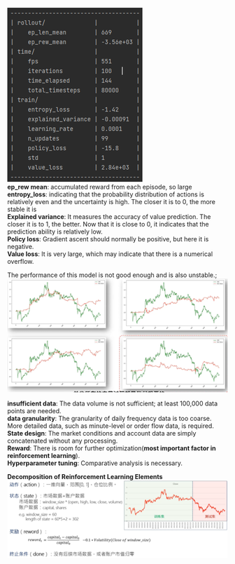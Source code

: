 ![img.png](img.png)  
**ep_rew mean**: accumulated reward from each episode, so large  
**entropy_loss**: indicating that the probability distribution of actions is relatively even and the uncertainty is high. The closer it is to 0, the more stable it is  
**Explained variance**: It measures the accuracy of value prediction. The closer it is to 1, the better. Now that it is close to 0, it indicates that the prediction ability is relatively low.  
**Policy loss**: Gradient ascent should normally be positive, but here it is negative.  
**Value loss**: It is very large, which may indicate that there is a numerical overflow.  

The performance of this model is not good enough and is also unstable.;
![img_1.png](img_1.png)

**insufficient data**: The data volume is not sufficient; at least 100,000 data points are needed.  
**data granularity**: The granularity of daily frequency data is too coarse. More detailed data, such as minute-level or order flow data, is required.  
**State design**: The market conditions and account data are simply concatenated without any processing.  
**Reward**: There is room for further optimization(**most important factor in reinforcement learning**).  
**Hyperparameter tuning**: Comparative analysis is necessary.    

**Decomposition of Reinforcement Learning Elements**
![img_2.png](img_2.png)